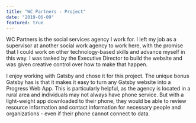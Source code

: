 ```yaml
---
title: "WC Partners - Project"
date: "2019-06-09"
featured: true
---
```


WC Partners is the social services agency I work for. I left my job as a supervisor at another social work agency to work here, with the promise that I could work on other technology-based skills and advance myself in this way. I was tasked by the Executive Director to build the website and was given creative control over how to make that happen. 

I enjoy working with Gatsby and chose it for this project. The unique bonus Gatsby has is that it makes it easy to turn any Gatsby website into a Progress Web App. This is particularly helpful, as the agency is located in a rural area and individuals may not always have phone service. But with a light-weight app downloaded to their phone, they would be able to review resource information and contact information for necessary people and organizations - even if their phone cannot connect to data. 
